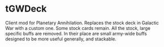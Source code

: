 tGWDeck
=======
Client mod for Planetary Annihilation. Replaces the stock deck in Galactic War with a custom one. Some stock cards remain. All the stock, large specific buffs are removed. In their place are small army-wide buffs designed to be more useful generally, and stackable.
